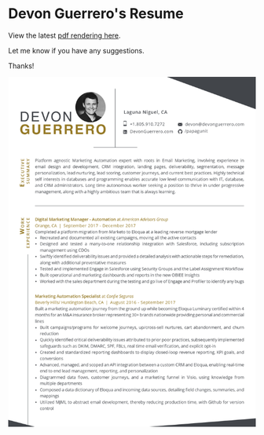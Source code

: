 Devon Guerrero's Resume
=======================
View the latest [pdf rendering here](https://github.com/papagunit/Devon-Guerrero-resume/blob/master/Devon-Guerrero.pdf).

Let me know if you have any suggestions.

Thanks!

![Resume preview](https://github.com/papagunit/Devon-Guerrero-resume/blob/master/ghpreview.png?raw=true)
